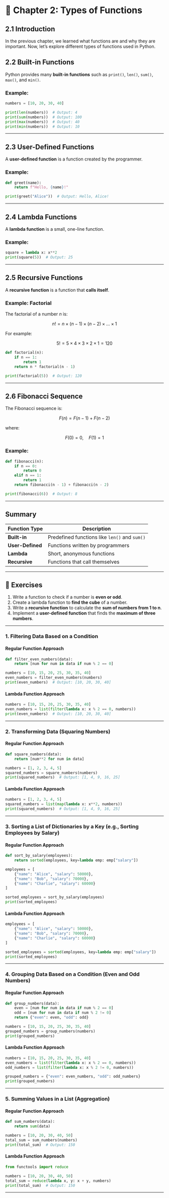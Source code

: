 # 📖 Chapter 2: Types of Functions

## 2.1 Introduction  
In the previous chapter, we learned what functions are and why they are important. Now, let’s explore different types of functions used in Python.

## 2.2 Built-in Functions  
Python provides many **built-in functions** such as `print()`, `len()`, `sum()`, `max()`, and `min()`.

### Example:
```python
numbers = [10, 20, 30, 40]

print(len(numbers))  # Output: 4
print(sum(numbers))  # Output: 100
print(max(numbers))  # Output: 40
print(min(numbers))  # Output: 10
```

---

## 2.3 User-Defined Functions
A **user-defined function** is a function created by the programmer.

### Example:
```python
def greet(name):
    return f"Hello, {name}!"

print(greet("Alice"))  # Output: Hello, Alice!
```

---

## 2.4 Lambda Functions
A **lambda function** is a small, one-line function.

### Example:
```python
square = lambda x: x**2
print(square(5))  # Output: 25
```

---

## 2.5 Recursive Functions
A **recursive function** is a function that **calls itself**.

### Example: Factorial
The factorial of a number $n$ is:

$$
n! = n \times (n-1) \times (n-2) \times ... \times 1
$$

For example:

$$
5! = 5 \times 4 \times 3 \times 2 \times 1 = 120
$$

```python
def factorial(n):
    if n == 1:
        return 1
    return n * factorial(n - 1)

print(factorial(5))  # Output: 120
```

---

## 2.6 Fibonacci Sequence
The Fibonacci sequence is:

$$
F(n) = F(n-1) + F(n-2)
$$

where:

$$
F(0) = 0, \quad F(1) = 1
$$

### Example:
```python
def fibonacci(n):
    if n == 0:
        return 0
    elif n == 1:
        return 1
    return fibonacci(n - 1) + fibonacci(n - 2)

print(fibonacci(6))  # Output: 8
```

---

## Summary
| Function Type      | Description |
|--------------------|-------------|
| **Built-in**      | Predefined functions like `len()` and `sum()` |
| **User-Defined**  | Functions written by programmers |
| **Lambda**        | Short, anonymous functions |
| **Recursive**     | Functions that call themselves |

---

## 📌 Exercises
1. Write a function to check if a number is **even or odd**.
2. Create a lambda function to **find the cube** of a number.
3. Write a **recursive function** to calculate the **sum of numbers from 1 to n**.
4. Implement a **user-defined function** that finds the **maximum of three numbers**.



---

### **1. Filtering Data Based on a Condition**
#### **Regular Function Approach**
```python
def filter_even_numbers(data):
    return [num for num in data if num % 2 == 0]

numbers = [10, 15, 20, 25, 30, 35, 40]
even_numbers = filter_even_numbers(numbers)
print(even_numbers)  # Output: [10, 20, 30, 40]
```
#### **Lambda Function Approach**
```python
numbers = [10, 15, 20, 25, 30, 35, 40]
even_numbers = list(filter(lambda x: x % 2 == 0, numbers))
print(even_numbers)  # Output: [10, 20, 30, 40]
```
---

### **2. Transforming Data (Squaring Numbers)**
#### **Regular Function Approach**
```python
def square_numbers(data):
    return [num**2 for num in data]

numbers = [1, 2, 3, 4, 5]
squared_numbers = square_numbers(numbers)
print(squared_numbers)  # Output: [1, 4, 9, 16, 25]
```
#### **Lambda Function Approach**
```python
numbers = [1, 2, 3, 4, 5]
squared_numbers = list(map(lambda x: x**2, numbers))
print(squared_numbers)  # Output: [1, 4, 9, 16, 25]
```
---

### **3. Sorting a List of Dictionaries by a Key (e.g., Sorting Employees by Salary)**
#### **Regular Function Approach**
```python
def sort_by_salary(employees):
    return sorted(employees, key=lambda emp: emp["salary"])

employees = [
    {"name": "Alice", "salary": 50000},
    {"name": "Bob", "salary": 70000},
    {"name": "Charlie", "salary": 60000}
]

sorted_employees = sort_by_salary(employees)
print(sorted_employees)
```
#### **Lambda Function Approach**
```python
employees = [
    {"name": "Alice", "salary": 50000},
    {"name": "Bob", "salary": 70000},
    {"name": "Charlie", "salary": 60000}
]

sorted_employees = sorted(employees, key=lambda emp: emp["salary"])
print(sorted_employees)
```
---

### **4. Grouping Data Based on a Condition (Even and Odd Numbers)**
#### **Regular Function Approach**
```python
def group_numbers(data):
    even = [num for num in data if num % 2 == 0]
    odd = [num for num in data if num % 2 != 0]
    return {"even": even, "odd": odd}

numbers = [10, 15, 20, 25, 30, 35, 40]
grouped_numbers = group_numbers(numbers)
print(grouped_numbers)
```
#### **Lambda Function Approach**
```python
numbers = [10, 15, 20, 25, 30, 35, 40]
even_numbers = list(filter(lambda x: x % 2 == 0, numbers))
odd_numbers = list(filter(lambda x: x % 2 != 0, numbers))

grouped_numbers = {"even": even_numbers, "odd": odd_numbers}
print(grouped_numbers)
```
---

### **5. Summing Values in a List (Aggregation)**
#### **Regular Function Approach**
```python
def sum_numbers(data):
    return sum(data)

numbers = [10, 20, 30, 40, 50]
total_sum = sum_numbers(numbers)
print(total_sum)  # Output: 150
```
#### **Lambda Function Approach**
```python
from functools import reduce

numbers = [10, 20, 30, 40, 50]
total_sum = reduce(lambda x, y: x + y, numbers)
print(total_sum)  # Output: 150
```
---


